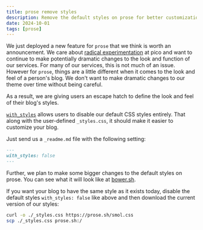 ```yaml
---
title: prose remove styles
description: Remove the default styles on prose for better customization
date: 2024-10-01
tags: [prose]
---
```


We just deployed a new feature for `prose` that we think is worth an
announcement. We care about [radical experimentation](/radical-experimentation)
at pico and want to continue to make potentially dramatic changes to the look
and function of our services. For many of our services, this is not much of an
issue. However for `prose`, things are a little different when it comes to the
look and feel of a person's blog. We don't want to make dramatic changes to our
theme over time without being careful.

As a result, we are giving users an escape hatch to define the look and feel of
their blog's styles.

[`with_styles`](https://pico.sh/prose#with-styles) allows users to disable our
default CSS styles entirely. That along with the user-defined `_styles.css`, it
should make it easier to customize your blog.

Just send us a `_readme.md` file with the following setting:

```md
---
with_styles: false
---
```

Further, we plan to make some bigger changes to the default styles on prose. You
can see what it will look like at [bower.sh](https://bower.sh).

If you want your blog to have the same style as it exists today, disable the
default styles `with_styles: false` like above and then download the current
version of our styles:

```bash
curl -o ./_styles.css https://prose.sh/smol.css
scp ./_styles.css prose.sh:/
```
